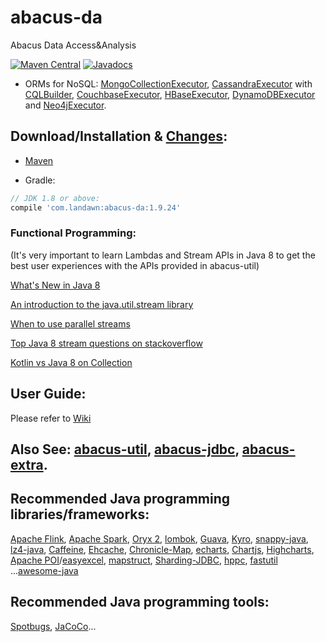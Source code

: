 # abacus-da
Abacus Data Access&Analysis

[![Maven Central](https://img.shields.io/maven-central/v/com.landawn/abacus-da.svg)](https://maven-badges.herokuapp.com/maven-central/com.landawn/abacus-da/)
[![Javadocs](https://www.javadoc.io/badge/com.landawn/abacus-da.svg)](https://www.javadoc.io/doc/com.landawn/abacus-da)
 

* ORMs for NoSQL: 
[MongoCollectionExecutor](https://htmlpreview.github.io/?https://github.com/landawn/abacus-da/master/docs/MongoCollectionExecutor_view.html), 
[CassandraExecutor](https://htmlpreview.github.io/?https://github.com/landawn/abacus-da/master/docs/CassandraExecutor_view.html) with [CQLBuilder](https://htmlpreview.github.io/?https://github.com/landawn/abacus-da/master/docs/CQLBuilder_view.html), 
[CouchbaseExecutor](https://htmlpreview.github.io/?https://github.com/landawn/abacus-da/master/docs/CouchbaseExecutor_view.html), 
[HBaseExecutor](https://htmlpreview.github.io/?https://github.com/landawn/abacus-da/master/docs/HBaseExecutor_view.html), 
[DynamoDBExecutor](https://htmlpreview.github.io/?https://github.com/landawn/abacus-da/master/docs/DynamoDBExecutor_view.html) and 
[Neo4jExecutor](https://htmlpreview.github.io/?https://github.com/landawn/abacus-da/master/docs/Neo4jExecutor_view.html).


## Download/Installation & [Changes](https://github.com/landawn/abacus-da/blob/master/CHANGES.md):

* [Maven](http://search.maven.org/#search%7Cga%7C1%7Cg%3A%22com.landawn%22)

* Gradle:
```gradle
// JDK 1.8 or above:
compile 'com.landawn:abacus-da:1.9.24'
```


### Functional Programming:
(It's very important to learn Lambdas and Stream APIs in Java 8 to get the best user experiences with the APIs provided in abacus-util)

[What's New in Java 8](https://leanpub.com/whatsnewinjava8/read)

[An introduction to the java.util.stream library](https://www.ibm.com/developerworks/library/j-java-streams-1-brian-goetz/index.html)

[When to use parallel streams](http://gee.cs.oswego.edu/dl/html/StreamParallelGuidance.html)

[Top Java 8 stream questions on stackoverflow](./Top_java_8_stream_questions_so.md)

[Kotlin vs Java 8 on Collection](./Java_Kotlin.md)


## User Guide:
Please refer to [Wiki](https://github.com/landawn/abacus-da/wiki)


## Also See: [abacus-util](https://github.com/landawn/abacus-util), [abacus-jdbc](https://github.com/landawn/abacus-jdbc), [abacus-extra](https://github.com/landawn/abacus-extra).


## Recommended Java programming libraries/frameworks:
[Apache Flink](https://flink.apache.org/), 
[Apache Spark](https://spark.apache.org/), 
[Oryx 2](http://oryx.io/), 
[lombok](https://github.com/rzwitserloot/lombok), [Guava](https://github.com/google/guava), [Kyro](https://github.com/EsotericSoftware/kryo), [snappy-java](https://github.com/xerial/snappy-java), [lz4-java](https://github.com/lz4/lz4-java), [Caffeine](https://github.com/ben-manes/caffeine), [Ehcache](http://www.ehcache.org/), [Chronicle-Map](https://github.com/OpenHFT/Chronicle-Map), [echarts](https://github.com/apache/incubator-echarts), 
[Chartjs](https://github.com/chartjs/Chart.js), [Highcharts](https://www.highcharts.com/blog/products/highcharts/), [Apache POI](https://github.com/apache/poi)/[easyexcel](https://github.com/alibaba/easyexcel), [mapstruct](https://github.com/mapstruct/mapstruct), [Sharding-JDBC](https://github.com/apache/incubator-shardingsphere), [hppc](https://github.com/carrotsearch/hppc), [fastutil](https://github.com/vigna/fastutil) ...[awesome-java](https://github.com/akullpp/awesome-java)

## Recommended Java programming tools:
[Spotbugs](https://github.com/spotbugs/spotbugs), [JaCoCo](https://www.eclemma.org/jacoco/)...